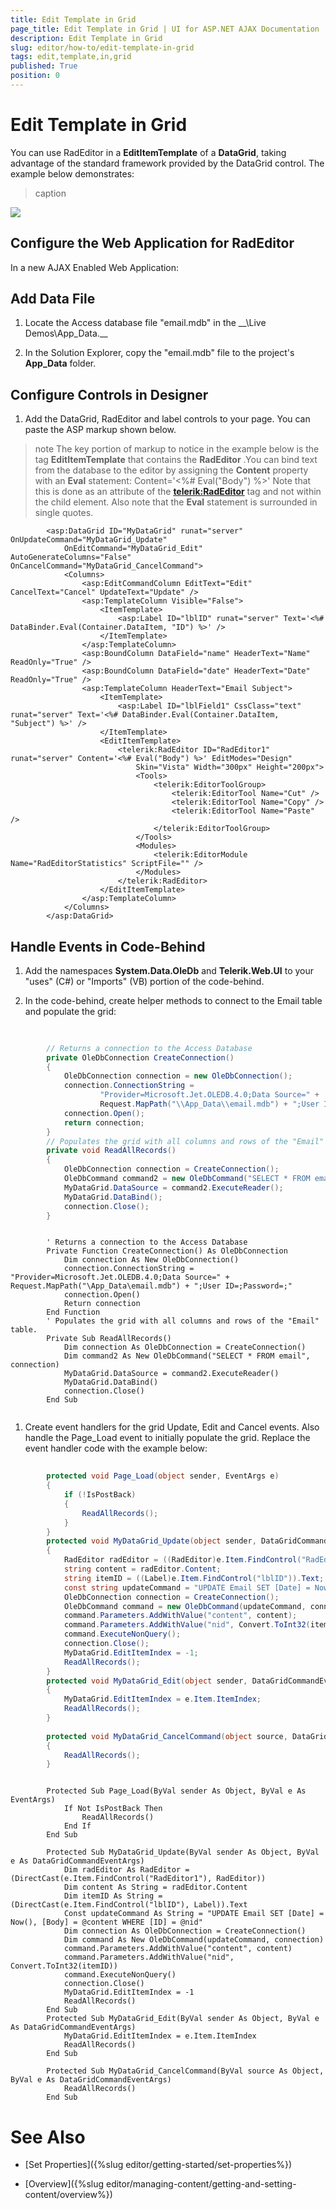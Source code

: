 ```yaml
---
title: Edit Template in Grid
page_title: Edit Template in Grid | UI for ASP.NET AJAX Documentation
description: Edit Template in Grid
slug: editor/how-to/edit-template-in-grid
tags: edit,template,in,grid
published: True
position: 0
---
```


# Edit Template in Grid



You can use RadEditor in a __EditItemTemplate__ of a __DataGrid__, taking advantage of the standard framework provided by the DataGrid control. The example below demonstrates:
>caption 

![](images/editor-gettingsettingcontent003.png)

## Configure the Web Application for RadEditor

In a new AJAX Enabled Web Application:

## Add Data File

1. Locate the Access database file "email.mdb" in the \__<Controls installation folder>\Live Demos\App_Data.__

1. In the Solution Explorer, copy the "email.mdb" file to the project's __App_Data__ folder.

## Configure Controls in Designer

1. Add the DataGrid, RadEditor and label controls to your page. You can paste the ASP markup shown below.

>note The key portion of markup to notice in the example below is the tag __EditItemTemplate__ that contains the __RadEditor__ .You can bind text from the database to the editor by assigning the __Content__ property with an __Eval__ statement:
>Content='<%# Eval("Body") %>'
>Note that this is done as an attribute of the __<telerik:RadEditor>__ tag and not within the __<Content>__ child element. Also note that the __Eval__ statement is surrounded in single quotes.
>


````ASPNET
	    <asp:DataGrid ID="MyDataGrid" runat="server" OnUpdateCommand="MyDataGrid_Update"
	        OnEditCommand="MyDataGrid_Edit" AutoGenerateColumns="False" OnCancelCommand="MyDataGrid_CancelCommand">
	        <Columns>
	            <asp:EditCommandColumn EditText="Edit" CancelText="Cancel" UpdateText="Update" />
	            <asp:TemplateColumn Visible="False">
	                <ItemTemplate>
	                    <asp:Label ID="lblID" runat="server" Text='<%# DataBinder.Eval(Container.DataItem, "ID") %>' />
	                </ItemTemplate>
	            </asp:TemplateColumn>
	            <asp:BoundColumn DataField="name" HeaderText="Name" ReadOnly="True" />
	            <asp:BoundColumn DataField="date" HeaderText="Date" ReadOnly="True" />
	            <asp:TemplateColumn HeaderText="Email Subject">
	                <ItemTemplate>
	                    <asp:Label ID="lblField1" CssClass="text" runat="server" Text='<%# DataBinder.Eval(Container.DataItem, "Subject") %>' />
	                </ItemTemplate>
	                <EditItemTemplate>
	                    <telerik:RadEditor ID="RadEditor1" runat="server" Content='<%# Eval("Body") %>' EditModes="Design"
	                        Skin="Vista" Width="300px" Height="200px">
	                        <Tools>
	                            <telerik:EditorToolGroup>
	                                <telerik:EditorTool Name="Cut" />
	                                <telerik:EditorTool Name="Copy" />
	                                <telerik:EditorTool Name="Paste" />
	                            </telerik:EditorToolGroup>
	                        </Tools>
	                        <Modules>
	                            <telerik:EditorModule Name="RadEditorStatistics" ScriptFile="" />
	                        </Modules>
	                    </telerik:RadEditor>
	                </EditItemTemplate>
	            </asp:TemplateColumn>
	        </Columns>
	    </asp:DataGrid>
````



## Handle Events in Code-Behind

1. Add the namespaces __System.Data.OleDb__ and __Telerik.Web.UI__ to your "uses" (C#) or "Imports" (VB) portion of the code-behind.

1. In the code-behind, create helper methods to connect to the Email table and populate the grid:



````C#
	
	
	    // Returns a connection to the Access Database
	    private OleDbConnection CreateConnection()
	    {
	        OleDbConnection connection = new OleDbConnection();
	        connection.ConnectionString =
	                "Provider=Microsoft.Jet.OLEDB.4.0;Data Source=" +
	                Request.MapPath("\\App_Data\\email.mdb") + ";User ID=;Password=;";
	        connection.Open();
	        return connection;
	    }
	    // Populates the grid with all columns and rows of the "Email" table.
	    private void ReadAllRecords()
	    {
	        OleDbConnection connection = CreateConnection();
	        OleDbCommand command2 = new OleDbCommand("SELECT * FROM email", connection);
	        MyDataGrid.DataSource = command2.ExecuteReader();
	        MyDataGrid.DataBind();
	        connection.Close();
	    } 			
````
````VB
	
	    ' Returns a connection to the Access Database
	    Private Function CreateConnection() As OleDbConnection
	        Dim connection As New OleDbConnection()
	        connection.ConnectionString = "Provider=Microsoft.Jet.OLEDB.4.0;Data Source=" + Request.MapPath("\App_Data\email.mdb") + ";User ID=;Password=;"
	        connection.Open()
	        Return connection
	    End Function
	    ' Populates the grid with all columns and rows of the "Email" table.
	    Private Sub ReadAllRecords()
	        Dim connection As OleDbConnection = CreateConnection()
	        Dim command2 As New OleDbCommand("SELECT * FROM email", connection)
	        MyDataGrid.DataSource = command2.ExecuteReader()
	        MyDataGrid.DataBind()
	        connection.Close()
	    End Sub
	
````


1. Create event handlers for the grid Update, Edit and Cancel events. Also handle the Page_Load event to initially populate the grid. Replace the event handler code with the example below:



````C#
	
	    protected void Page_Load(object sender, EventArgs e)
	    {
	        if (!IsPostBack)
	        {
	            ReadAllRecords();
	        }
	    }
	    protected void MyDataGrid_Update(object sender, DataGridCommandEventArgs e)
	    {
	        RadEditor radEditor = ((RadEditor)e.Item.FindControl("RadEditor1"));
	        string content = radEditor.Content;
	        string itemID = ((Label)e.Item.FindControl("lblID")).Text;
	        const string updateCommand = "UPDATE Email SET [Date] = Now(), [Body] = @content WHERE [ID] = @nid";
	        OleDbConnection connection = CreateConnection();
	        OleDbCommand command = new OleDbCommand(updateCommand, connection);
	        command.Parameters.AddWithValue("content", content);
	        command.Parameters.AddWithValue("nid", Convert.ToInt32(itemID));
	        command.ExecuteNonQuery();
	        connection.Close();
	        MyDataGrid.EditItemIndex = -1;
	        ReadAllRecords();
	    }
	    protected void MyDataGrid_Edit(object sender, DataGridCommandEventArgs e)
	    {
	        MyDataGrid.EditItemIndex = e.Item.ItemIndex;
	        ReadAllRecords();
	    }
	
	    protected void MyDataGrid_CancelCommand(object source, DataGridCommandEventArgs e)
	    {
	        ReadAllRecords();
	    } 			
````
````VB
	
	    Protected Sub Page_Load(ByVal sender As Object, ByVal e As EventArgs)
	        If Not IsPostBack Then
	            ReadAllRecords()
	        End If
	    End Sub
	
	    Protected Sub MyDataGrid_Update(ByVal sender As Object, ByVal e As DataGridCommandEventArgs)
	        Dim radEditor As RadEditor = (DirectCast(e.Item.FindControl("RadEditor1"), RadEditor))
	        Dim content As String = radEditor.Content
	        Dim itemID As String = (DirectCast(e.Item.FindControl("lblID"), Label)).Text
	        Const updateCommand As String = "UPDATE Email SET [Date] = Now(), [Body] = @content WHERE [ID] = @nid"
	        Dim connection As OleDbConnection = CreateConnection()
	        Dim command As New OleDbCommand(updateCommand, connection)
	        command.Parameters.AddWithValue("content", content)
	        command.Parameters.AddWithValue("nid", Convert.ToInt32(itemID))
	        command.ExecuteNonQuery()
	        connection.Close()
	        MyDataGrid.EditItemIndex = -1
	        ReadAllRecords()
	    End Sub
	    Protected Sub MyDataGrid_Edit(ByVal sender As Object, ByVal e As DataGridCommandEventArgs)
	        MyDataGrid.EditItemIndex = e.Item.ItemIndex
	        ReadAllRecords()
	    End Sub
	
	    Protected Sub MyDataGrid_CancelCommand(ByVal source As Object, ByVal e As DataGridCommandEventArgs)
	        ReadAllRecords()
	    End Sub
````


# See Also

 * [Set Properties]({%slug editor/getting-started/set-properties%})

 * [Overview]({%slug editor/managing-content/getting-and-setting-content/overview%})
